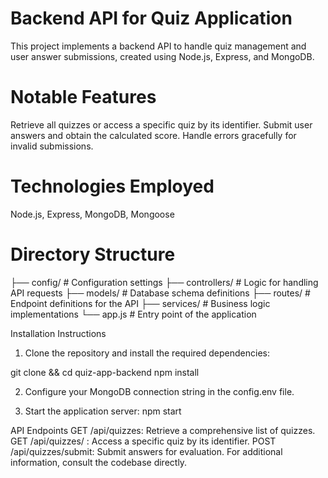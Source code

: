 # Backend API for Quiz Application
This project implements a backend API to handle quiz management and user answer submissions, created using Node.js, Express, and MongoDB.

# Notable Features
Retrieve all quizzes or access a specific quiz by its identifier.
Submit user answers and obtain the calculated score.
Handle errors gracefully for invalid submissions.

# Technologies Employed
Node.js, Express, MongoDB, Mongoose


# Directory Structure

├── config/           # Configuration settings
├── controllers/      # Logic for handling API requests
├── models/           # Database schema definitions
├── routes/           # Endpoint definitions for the API
├── services/         # Business logic implementations
└── app.js            # Entry point of the application

Installation Instructions
1. Clone the repository and install the required dependencies:

git clone <repo-url> && cd quiz-app-backend
npm install


2. Configure your MongoDB connection string in the config.env file.


3. Start the application server:
npm start

API Endpoints
GET /api/quizzes: Retrieve a comprehensive list of quizzes.
GET /api/quizzes/
: Access a specific quiz by its identifier.
POST /api/quizzes/submit: Submit answers for evaluation.
For additional information, consult the codebase directly.